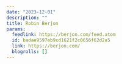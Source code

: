 ```yaml
---
date: "2023-12-01"
description: ""
title: Robin Berjon
params:
  feedlink: https://berjon.com/feed.atom
  id: badae9597eb9cd1621f2c0656f62d2a5
  link: https://berjon.com/
  blogrolls: []
---
```

